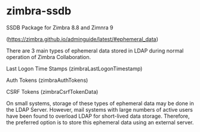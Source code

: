 # zimbra-ssdb
SSDB Package for Zimbra 8.8 and Zimnra 9

(https://zimbra.github.io/adminguide/latest/#ephemeral_data)

There are 3 main types of ephemeral data stored in LDAP during normal operation of Zimbra Collaboration.

Last Logon Time Stamps (zimbraLastLogonTimestamp)

Auth Tokens (zimbraAuthTokens)

CSRF Tokens (zimbraCsrfTokenData)

On small systems, storage of these types of ephemeral data may be done in the LDAP Server. However, mail systems with large numbers of active users have been found to overload LDAP for short-lived data storage. Therefore, the preferred option is to store this ephemeral data using an external server.
